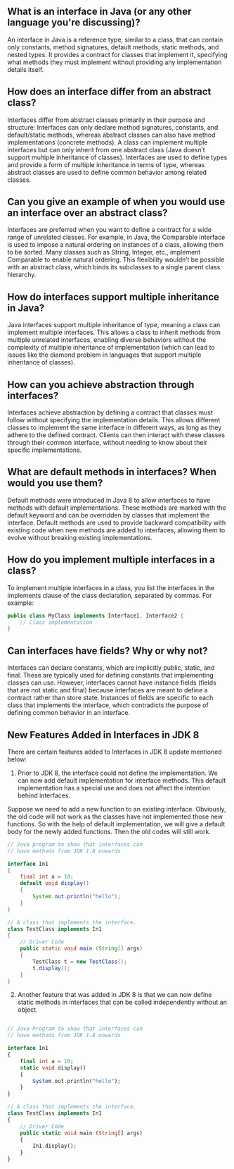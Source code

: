 
## What is an interface in Java (or any other language you're discussing)?

An interface in Java is a reference type, similar to a class, that can contain only constants, method signatures, default methods, static methods, and nested types. It provides a contract for classes that implement it, specifying what methods they must implement without providing any implementation details itself.

## How does an interface differ from an abstract class?

Interfaces differ from abstract classes primarily in their purpose and structure:
Interfaces can only declare method signatures, constants, and default/static methods, whereas abstract classes can also have method implementations (concrete methods).
A class can implement multiple interfaces but can only inherit from one abstract class (Java doesn’t support multiple inheritance of classes).
Interfaces are used to define types and provide a form of multiple inheritance in terms of type, whereas abstract classes are used to define common behavior among related classes.

## Can you give an example of when you would use an interface over an abstract class?

Interfaces are preferred when you want to define a contract for a wide range of unrelated classes. For example, in Java, the Comparable interface is used to impose a natural ordering on instances of a class, allowing them to be sorted. Many classes such as String, Integer, etc., implement Comparable to enable natural ordering. This flexibility wouldn’t be possible with an abstract class, which binds its subclasses to a single parent class hierarchy.


## How do interfaces support multiple inheritance in Java?

Java interfaces support multiple inheritance of type, meaning a class can implement multiple interfaces. This allows a class to inherit methods from multiple unrelated interfaces, enabling diverse behaviors without the complexity of multiple inheritance of implementation (which can lead to issues like the diamond problem in languages that support multiple inheritance of classes).


## How can you achieve abstraction through interfaces?

Interfaces achieve abstraction by defining a contract that classes must follow without specifying the implementation details. This allows different classes to implement the same interface in different ways, as long as they adhere to the defined contract. Clients can then interact with these classes through their common interface, without needing to know about their specific implementations.


## What are default methods in interfaces? When would you use them?

Default methods were introduced in Java 8 to allow interfaces to have methods with default implementations. These methods are marked with the default keyword and can be overridden by classes that implement the interface. Default methods are used to provide backward compatibility with existing code when new methods are added to interfaces, allowing them to evolve without breaking existing implementations.

## How do you implement multiple interfaces in a class?

To implement multiple interfaces in a class, you list the interfaces in the implements clause of the class declaration, separated by commas. For example:

```java
public class MyClass implements Interface1, Interface2 {
    // Class implementation
}

```
## Can interfaces have fields? Why or why not?

Interfaces can declare constants, which are implicitly public, static, and final. These are typically used for defining constants that implementing classes can use. However, interfaces cannot have instance fields (fields that are not static and final) because interfaces are meant to define a contract rather than store state. Instances of fields are specific to each class that implements the interface, which contradicts the purpose of defining common behavior in an interface.


## New Features Added in Interfaces in JDK 8
There are certain features added to Interfaces in JDK 8 update mentioned below:

1. Prior to JDK 8, the interface could not define the implementation. We can now add default implementation for interface methods. This default implementation has a special use and does not affect the intention behind interfaces.

Suppose we need to add a new function to an existing interface. Obviously, the old code will not work as the classes have not implemented those new functions. So with the help of default implementation, we will give a default body for the newly added functions. Then the old codes will still work.


```java
// Java program to show that interfaces can
// have methods from JDK 1.8 onwards

interface In1
{
    final int a = 10;
    default void display()
    {
        System.out.println("hello");
    }
}

// A class that implements the interface.
class TestClass implements In1
{
    // Driver Code
    public static void main (String[] args)
    {
        TestClass t = new TestClass();
        t.display();
    }
}

```

2. Another feature that was added in JDK 8 is that we can now define static methods in interfaces that can be called independently without an object. 
```php

// Java Program to show that interfaces can
// have methods from JDK 1.8 onwards

interface In1
{
    final int a = 10;
    static void display()
    {
        System.out.println("hello");
    }
}

// A class that implements the interface.
class TestClass implements In1
{
    // Driver Code
    public static void main (String[] args)
    {
        In1.display();
    }
}

```